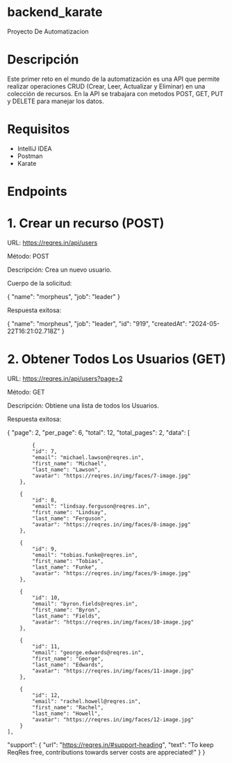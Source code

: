 # backend_karate
Proyecto De Automatizacion
# Descripción
Este primer reto en el mundo de la automatización es una API que permite realizar operaciones CRUD (Crear, Leer, Actualizar y Eliminar) en una colección de recursos. En la API se trabajara con metodos POST, GET, PUT y DELETE para manejar los datos.
# Requisitos
- IntelliJ IDEA
- Postman 
- Karate
# Endpoints
# 1. Crear un recurso (POST)
URL: https://reqres.in/api/users

Método: POST

Descripción: Crea un nuevo usuario.

Cuerpo de la solicitud:

{
    "name": "morpheus",
    "job": "leader"
}


Respuesta exitosa:

{
    "name": "morpheus",
    "job": "leader",
    "id": "919",
    "createdAt": "2024-05-22T16:21:02.718Z"
}

# 2. Obtener Todos Los Usuarios (GET)

URL: https://reqres.in/api/users?page=2

Método: GET

Descripción: Obtiene una lista de todos los Usuarios.

Respuesta exitosa:

{
    "page": 2,
    "per_page": 6,
    "total": 12,
    "total_pages": 2,
    "data": [

            {
            "id": 7,
            "email": "michael.lawson@reqres.in",
            "first_name": "Michael",
            "last_name": "Lawson",
            "avatar": "https://reqres.in/img/faces/7-image.jpg"
        },

        {
            "id": 8,
            "email": "lindsay.ferguson@reqres.in",
            "first_name": "Lindsay",
            "last_name": "Ferguson",
            "avatar": "https://reqres.in/img/faces/8-image.jpg"
        },

        {
            "id": 9,
            "email": "tobias.funke@reqres.in",
            "first_name": "Tobias",
            "last_name": "Funke",
            "avatar": "https://reqres.in/img/faces/9-image.jpg"
        },

        {
            "id": 10,
            "email": "byron.fields@reqres.in",
            "first_name": "Byron",
            "last_name": "Fields",
            "avatar": "https://reqres.in/img/faces/10-image.jpg"
        },

        {
            "id": 11,
            "email": "george.edwards@reqres.in",
            "first_name": "George",
            "last_name": "Edwards",
            "avatar": "https://reqres.in/img/faces/11-image.jpg"
        },

        {
            "id": 12,
            "email": "rachel.howell@reqres.in",
            "first_name": "Rachel",
            "last_name": "Howell",
            "avatar": "https://reqres.in/img/faces/12-image.jpg"
        }
    ],
 
"support": {
        "url": "https://reqres.in/#support-heading",
        "text": "To keep ReqRes free, contributions towards server costs are appreciated!"
    }
}
